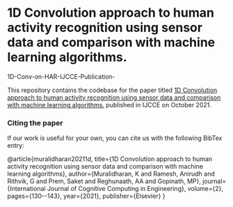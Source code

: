 # 1D Convolution approach to human activity recognition using sensor data and comparison with machine learning algorithms. 
1D-Conv-on-HAR-IJCCE-Publication-

This repository contains the codebase for the paper titled [1D Convolution approach to human activity recognition using sensor data and comparison with machine learning algorithms.](https://doi.org/10.1016/j.ijcce.2021.09.001) published in IJCCE on October 2021. 

### Citing the paper
If our work is useful for your own, you can cite us with the following BibTex entry:

@article{muralidharan20211d,
  title={1D Convolution approach to human activity recognition using sensor data and comparison with machine learning algorithms},
  author={Muralidharan, K and Ramesh, Anirudh and Rithvik, G and Prem, Saket and Reghunaath, AA and Gopinath, MP},
  journal={International Journal of Cognitive Computing in Engineering},
  volume={2},
  pages={130--143},
  year={2021},
  publisher={Elsevier}
}
